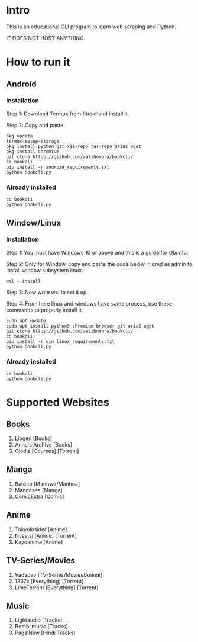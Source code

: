 # Intro
This is an educational CLI program to learn web scraping and Python.

IT DOES NOT HOST ANYTHING.

# How to run it
## Android
### Installation

Step 1: Download Termux from fdroid and install it.

Step 2: Copy and paste 
```
pkg update
termux-setup-storage
pkg install python git x11-repo tur-repo aria2 wget
pkg install chromium
git clone https://github.com/aatihonora/bookcli/
cd bookcli
pip install -r android_requirements.txt
python bookcli.py
```
### Already installed
```
cd bookcli
python bookcli.py
```
## Window/Linux
### Installation

Step 1: You must have Windows 10 or above and this is a guide for Ubuntu.

Step 2: Only for Window, copy and paste the code below in cmd as admin to install window subsystem linux.
```
wsl --install
```
Step 3: Now write wsl to set it up.

Step 4: From here linux and windows have same process, use these commands to properly install it.
```
sudo apt update
sudo apt install python3 chromium-browser git aria2 wget
git clone https://github.com/aatihonora/bookcli/
cd bookcli
pip install -r win_linux_requirements.txt
python bookcli.py
```
### Already installed
```
cd bookcli
python bookcli.py
```

# Supported Websites 
## Books
1. Libgen [Books]
2. Anna's Archive [Books]
3. Glodls [Courses] [Torrent]

## Manga
1. Bato.to [Manhwa/Manhua]
2. Mangasee [Manga]
3. ComicExtra [Comic]

## Anime
1. TokyoInsider [Anime]
2. Nyaa.si [Anime] [Torrent]
3. Kayoanime [Anime]

## TV-Series/Movies
1. Vadapav [TV-Series/Movies/Anime]
2. 1337x [Everything] [Torrent]
3. LimeTorrent [Everything] [Torrent]

## Music
1. Lightaudio [Tracks]
2. Bomb-music [Tracks]
3. PagalNew [Hindi Tracks]
